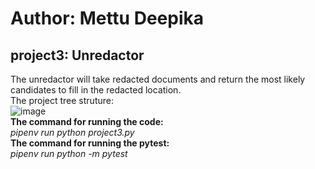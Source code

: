 # Author: Mettu Deepika  
## project3: Unredactor  
The unredactor will take redacted documents and return the most likely candidates to fill in the redacted location.  
The project tree struture:  
![image](https://user-images.githubusercontent.com/95551102/167355561-f30e0506-48cd-4a95-8dff-27790cacf31b.png)  
**The command for running the code:**  
*pipenv run python project3.py*  
**The command for running the pytest:**  
*pipenv run python -m pytest*  



